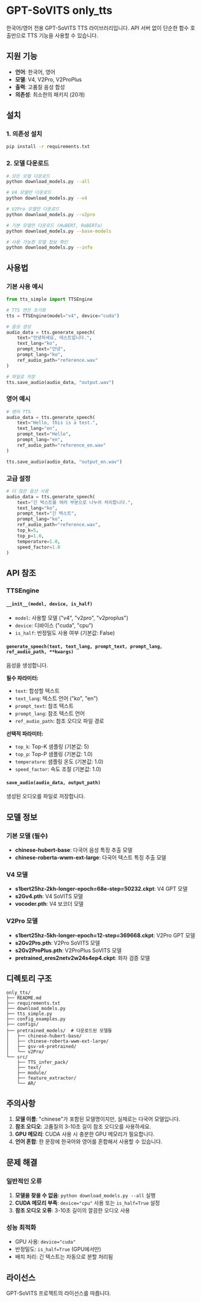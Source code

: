 # GPT-SoVITS only_tts

한국어/영어 전용 GPT-SoVITS TTS 라이브러리입니다. API 서버 없이 단순한 함수 호출만으로 TTS 기능을 사용할 수 있습니다.

## 지원 기능

- **언어**: 한국어, 영어
- **모델**: V4, V2Pro, V2ProPlus
- **출력**: 고품질 음성 합성
- **의존성**: 최소한의 패키지 (20개)

## 설치

### 1. 의존성 설치

```bash
pip install -r requirements.txt
```

### 2. 모델 다운로드

```bash
# 모든 모델 다운로드
python download_models.py --all

# V4 모델만 다운로드
python download_models.py --v4

# V2Pro 모델만 다운로드
python download_models.py --v2pro

# 기본 모델만 다운로드 (HuBERT, RoBERTa)
python download_models.py --base-models

# 사용 가능한 모델 정보 확인
python download_models.py --info
```

## 사용법

### 기본 사용 예시

```python
from tts_simple import TTSEngine

# TTS 엔진 초기화
tts = TTSEngine(model="v4", device="cuda")

# 음성 생성
audio_data = tts.generate_speech(
    text="안녕하세요, 테스트입니다.",
    text_lang="ko",
    prompt_text="안녕",
    prompt_lang="ko",
    ref_audio_path="reference.wav"
)

# 파일로 저장
tts.save_audio(audio_data, "output.wav")
```

### 영어 예시

```python
# 영어 TTS
audio_data = tts.generate_speech(
    text="Hello, this is a test.",
    text_lang="en",
    prompt_text="Hello",
    prompt_lang="en",
    ref_audio_path="reference_en.wav"
)

tts.save_audio(audio_data, "output_en.wav")
```

### 고급 설정

```python
# 더 많은 옵션 사용
audio_data = tts.generate_speech(
    text="긴 텍스트를 여러 부분으로 나누어 처리합니다.",
    text_lang="ko",
    prompt_text="긴 텍스트",
    prompt_lang="ko",
    ref_audio_path="reference.wav",
    top_k=5,
    top_p=1.0,
    temperature=1.0,
    speed_factor=1.0
)
```

## API 참조

### TTSEngine

#### `__init__(model, device, is_half)`

- `model`: 사용할 모델 ("v4", "v2pro", "v2proplus")
- `device`: 디바이스 ("cuda", "cpu")
- `is_half`: 반정밀도 사용 여부 (기본값: False)

#### `generate_speech(text, text_lang, prompt_text, prompt_lang, ref_audio_path, **kwargs)`

음성을 생성합니다.

**필수 파라미터:**
- `text`: 합성할 텍스트
- `text_lang`: 텍스트 언어 ("ko", "en")
- `prompt_text`: 참조 텍스트
- `prompt_lang`: 참조 텍스트 언어
- `ref_audio_path`: 참조 오디오 파일 경로

**선택적 파라미터:**
- `top_k`: Top-K 샘플링 (기본값: 5)
- `top_p`: Top-P 샘플링 (기본값: 1.0)
- `temperature`: 샘플링 온도 (기본값: 1.0)
- `speed_factor`: 속도 조절 (기본값: 1.0)

#### `save_audio(audio_data, output_path)`

생성된 오디오를 파일로 저장합니다.

## 모델 정보

### 기본 모델 (필수)
- **chinese-hubert-base**: 다국어 음성 특징 추출 모델
- **chinese-roberta-wwm-ext-large**: 다국어 텍스트 특징 추출 모델

### V4 모델
- **s1bert25hz-2kh-longer-epoch=68e-step=50232.ckpt**: V4 GPT 모델
- **s2Gv4.pth**: V4 SoVITS 모델
- **vocoder.pth**: V4 보코더 모델

### V2Pro 모델
- **s1bert25hz-5kh-longer-epoch=12-step=369668.ckpt**: V2Pro GPT 모델
- **s2Gv2Pro.pth**: V2Pro SoVITS 모델
- **s2Gv2ProPlus.pth**: V2ProPlus SoVITS 모델
- **pretrained_eres2netv2w24s4ep4.ckpt**: 화자 검증 모델

## 디렉토리 구조

```
only_tts/
├── README.md
├── requirements.txt
├── download_models.py
├── tts_simple.py
├── config_examples.py
├── configs/
├── pretrained_models/  # 다운로드된 모델들
│   ├── chinese-hubert-base/
│   ├── chinese-roberta-wwm-ext-large/
│   ├── gsv-v4-pretrained/
│   └── v2Pro/
└── src/
    ├── TTS_infer_pack/
    ├── text/
    ├── module/
    ├── feature_extractor/
    └── AR/
```

## 주의사항

1. **모델 이름**: "chinese"가 포함된 모델명이지만, 실제로는 다국어 모델입니다.
2. **참조 오디오**: 고품질의 3-10초 길이 참조 오디오를 사용하세요.
3. **GPU 메모리**: CUDA 사용 시 충분한 GPU 메모리가 필요합니다.
4. **언어 혼합**: 한 문장에 한국어와 영어를 혼합해서 사용할 수 있습니다.

## 문제 해결

### 일반적인 오류

1. **모델을 찾을 수 없음**: `python download_models.py --all` 실행
2. **CUDA 메모리 부족**: `device="cpu"` 사용 또는 `is_half=True` 설정
3. **참조 오디오 오류**: 3-10초 길이의 깔끔한 오디오 사용

### 성능 최적화

- GPU 사용: `device="cuda"`
- 반정밀도: `is_half=True` (GPU에서만)
- 배치 처리: 긴 텍스트는 자동으로 분할 처리됨

## 라이선스

GPT-SoVITS 프로젝트의 라이선스를 따릅니다.
